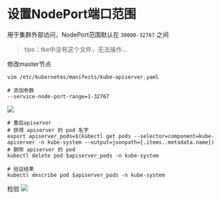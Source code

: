 # 设置NodePort端口范围

用于集群外部访问，NodePort范围默认在 `30000-32767` 之间

> tips：tke中没有这个文件，无法操作...

修改master节点

```shell
vim /etc/kubernetes/manifests/kube-apiserver.yaml

# 添加参数
--service-node-port-range=1-32767
```

![](images/kubesphere-NodePort-01.png)

```shell
# 重启apiserver
# 获得 apiserver 的 pod 名字
export apiserver_pods=$(kubectl get pods --selector=component=kube-apiserver -n kube-system --output=jsonpath={.items..metadata.name})
# 删除 apiserver 的 pod
kubectl delete pod $apiserver_pods -n kube-system

# 验证结果
kubectl describe pod $apiserver_pods -n kube-system
```

检验
![](images/kubesphere-NodePort-02.png)
